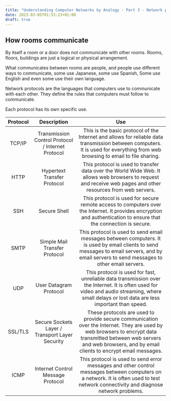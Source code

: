 ```yaml
---
title: "Understanding Computer Networks by Analogy - Part 3 - Network protocols"
date: 2023-03-05T01:53:23+01:00
draft: true
---
```


## How rooms communicate

By itself a room or a door does not communicate with other rooms. Rooms, floors, buildings are just a logical or physical arrangement.

What communicates between rooms are people, and people use different ways to communicate, some use Japanese, some use Spanish, Some use English and even some use their own language.

Network protocols are the languages that computers use to communicate with each other. They define the rules that computers must follow to communicate.

Each protocol has its own specific use.

| Protocol |                    Description                    |                                                                                                                  Use                                                                                                                  |
|:--------:|:-------------------------------------------------:|:-------------------------------------------------------------------------------------------------------------------------------------------------------------------------------------------------------------------------------------:|
| TCP/IP   | Transmission Control Protocol / Internet Protocol | This is the basic protocol of the Internet and allows for reliable data transmission between computers. It is used for everything from web browsing to email to file sharing.                                                         |
| HTTP     | Hypertext Transfer Protocol                       | This protocol is used to transfer data over the World Wide Web. It allows web browsers to request and receive web pages and other resources from web servers.                                                                         |                                                    |
| SSH      | Secure Shell                                      | This protocol is used for secure remote access to computers over the Internet. It provides encryption and authentication to ensure that the connection is secure.                                                                     |
| SMTP     | Simple Mail Transfer Protocol                     | This protocol is used to send email messages between computers. It is used by email clients to send messages to email servers, and by email servers to send messages to other email servers.                                          |                                                            |
| UDP      | User Datagram Protocol                            | This protocol is used for fast, unreliable data transmission over the Internet. It is often used for video and audio streaming, where small delays or lost data are less important than speed.                                        |
| SSL/TLS  | Secure Sockets Layer / Transport Layer Security   | These protocols are used to provide secure communication over the Internet. They are used by web browsers to encrypt data transmitted between web servers and web browsers, and by email clients to encrypt email messages.           |
| ICMP     | Internet Control Message Protocol                 | This protocol is used to send error messages and other control messages between computers on a network. It is often used to test network connectivity and diagnose network problems.                                                  |
